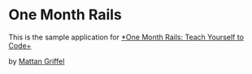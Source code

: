 # One Month Rails

This is the sample application for
[*One Month Rails: Teach Yourself to Code+](http://onemonthrails.com)

by [Mattan Griffel](http://mattagriffel.com)